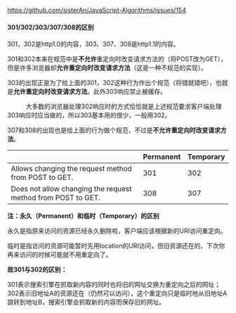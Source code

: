https://github.com/sisterAn/JavaScript-Algorithms/issues/154

#### 301/302/303/307/308的区别

301，302是http1.0的内容，303、307、308是http1.1的内容。

301和302本来在规范中是**不允许**重定向时改变请求方法的（将POST改为GET），但是许多浏览器却**允许重定向时改变请求方法**（这是一种不规范的实现）。

303的出现正是为了给上面的301，302这种行为作出个规范（将错就错吧），也就是**允许重定向时改变请求方法**。此外303响应禁止被缓存。

　　　大多数的浏览器处理302响应时的方式恰恰就是上述规范要求客户端处理303响应时应当做的，所以303基本用的很少，一般用302。

307和308的出现也是给上面的行为做个规范，不过是**不允许重定向时改变请求方法**。

|                                                              | Permanent | Temporary |
| ------------------------------------------------------------ | --------- | --------- |
| Allows changing the request method from POST to GET.         | 301       | 302       |
| Does not allow changing the request method from POST to GET. | 308       | 307       |

**注：永久（Permanent）和临时（Temporary）的区别**

永久是指原来访问的资源已经永久删除啦，客户端应该根据新的URI访问重定向。

临时是指访问的资源可能暂时先用location的URI访问，但旧资源还在的，下次你再来访问的时候可能就不用重定向了。

**故301与302的区别：**

301表示搜索引擎在抓取新内容的同时也将旧的网址交换为重定向之后的网址；302表示旧地址A的资源还在（仍然可以访问），这个重定向只是临时地从旧地址A跳转到地址B，搜索引擎会抓取新的内容而保存旧的网址。